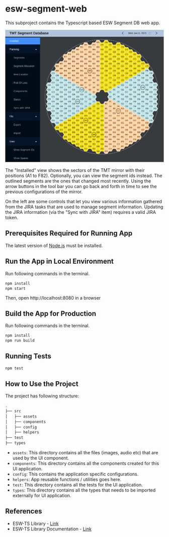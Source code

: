 # esw-segment-web
This subproject contains the Typescript based ESW Segment DB web app.

![screenshot](../images/esw-segment-web.png)

The "Installed" view shows the sectors of the TMT mirror with their positions (A1 to F82).
Optionally, you can view the segment ids instead. The outlined segments are the
ones that changed most recently. Using the arrow buttons in the tool bar you can
go back and forth in time to see the previous configurations of the mirror.

On the left are some controls that let you view various information gathered from the
JIRA tasks that are used to manage segment information.
Updating the JIRA information (via the "Sync with JIRA" item) requires a valid JIRA token.

## Prerequisites Required for Running App

The latest version of [Node.js](https://nodejs.org/en/download/package-manager/) must be installed.

## Run the App in Local Environment

Run following commands in the terminal.
   ```
   npm install
   npm start
   ```
Then, open http://localhost:8080 in a browser

## Build the App for Production

Run following commands in the terminal.
```
npm install
npm run build
```

## Running Tests

```
npm test
```

## How to Use the Project

The project has following structure:
```bash
.
├── src
│   ├── assets
│   ├── components
│   ├── config
│   ├── helpers
├── test
├── types
```

* `assets`: This directory contains all the files (images, audio etc) that are used by the UI component.
* `components`: This directory contains all the components created for this UI application.
* `config`: This contains the application specific configurations.
* `helpers`: App reusable functions / utilities goes here.
* `test`: This directory contains all the tests for the UI application.
* `types`: This directory contains all the types that needs to be imported externally for UI application.


## References
- ESW-TS Library - [Link](https://tmtsoftware/esw-ts/)
- ESW-TS Library Documentation - [Link](https://tmtsoftware.github.io/esw-ts/)
